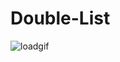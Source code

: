 # Double-List
![loadgif]("https://media1.tenor.com/m/ITc-LqKpHCcAAAAC/millionaire-mindset.gif") 

 
